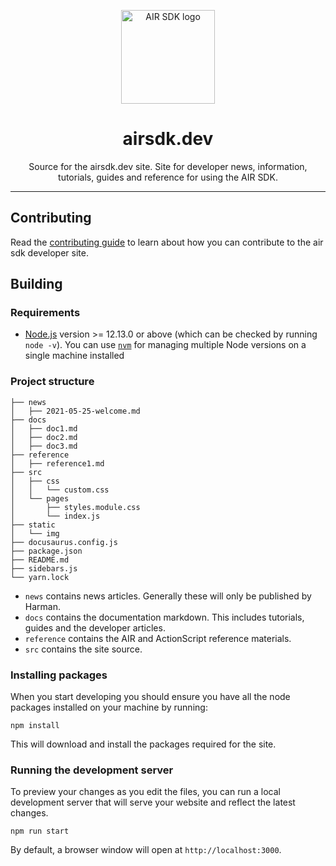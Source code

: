 
<p align="center">
    <a href="https://airsdk.dev" rel="noopener" target="_blank">
        <img width="150" 
            src="https://raw.githubusercontent.com/airsdk/airsdk.dev/main/static/images/air-logo.png" 
            alt="AIR SDK logo">
    </a>
</p>

<h1 align="center">airsdk.dev</h1>

<div align="center">
    Source for the airsdk.dev site. Site for developer news, information, tutorials, guides and reference for using the AIR SDK.
</div>




---



## Contributing

Read the [contributing guide](CONTRIBUTING.md) to learn about how you can contribute to the air sdk developer site.


## Building

### Requirements

- [Node.js](https://nodejs.org/en/download/) version >= 12.13.0 or above (which can be checked by running `node -v`). You can use [`nvm`](https://github.com/nvm-sh/nvm) for managing multiple Node versions on a single machine installed



### Project structure

```
├── news
│   ├── 2021-05-25-welcome.md
├── docs
│   ├── doc1.md
│   ├── doc2.md
│   ├── doc3.md
├── reference
│   ├── reference1.md
├── src
│   ├── css
│   │   └── custom.css
│   └── pages
│       ├── styles.module.css
│       └── index.js
├── static
│   └── img
├── docusaurus.config.js
├── package.json
├── README.md
├── sidebars.js
└── yarn.lock
```

- `news` contains news articles. Generally these will only be published by Harman.
- `docs` contains the documentation markdown. This includes tutorials, guides and the developer articles. 
- `reference` contains the AIR and ActionScript reference materials. 
- `src` contains the site source.


### Installing packages 

When you start developing you should ensure you have all the node packages installed on your machine by running:

```
npm install
```

This will download and install the packages required for the site.



### Running the development server

To preview your changes as you edit the files, you can run a local development server that will serve your website and reflect the latest changes.

```
npm run start
```

By default, a browser window will open at `http://localhost:3000`.


